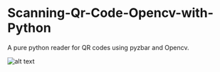# Scanning-Qr-Code-Opencv-with-Python
A pure python reader for QR codes using pyzbar and Opencv.

![alt text](http://C:\Users\Omkar\Dev\personal_website\my_project\static\qr.png)


